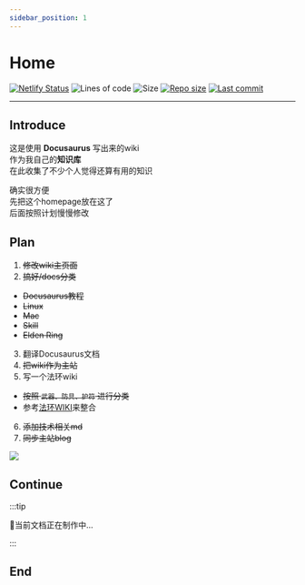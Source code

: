 ```yaml
---
sidebar_position: 1
---
```


# Home  
[![Netlify Status](https://api.netlify.com/api/v1/badges/a2eca641-bd62-4528-af57-50362d7c10d7/deploy-status)](https://app.netlify.com/sites/chirophy/deploys)
![Lines of code](https://img.shields.io/tokei/lines/github/chirophy/chirophy.github.io)
![Size](https://img.shields.io/github/languages/code-size/chirophy/chirophy.github.io) 
[![Repo size](https://img.shields.io/github/repo-size/chirophy/chirophy.github.io?color=eb56fd)](https://github.com/chirophy/chirophy.github.io)
[![Last commit](https://img.shields.io/github/last-commit/chirophy/chirophy.github.io/main)](https://github.com/chirophy/chirophy.github.io/commits/main)  


---

## Introduce
这是使用 **Docusaurus** 写出来的wiki  
作为我自己的**知识库**  
在此收集了不少个人觉得还算有用的知识  
        
确实很方便  
先把这个homepage放在这了  
后面按照计划慢慢修改  

## Plan
1. ~~修改wiki主页面~~
2. ~~搞好/docs分类~~
 - ~~Docusaurus教程~~
 - ~~Linux~~
 - ~~Mac~~
 - ~~Skill~~
 - ~~Elden Ring~~
3. 翻译Docusaurus文档
4. ~~把wiki作为主站~~
5. 写一个法环wiki
 - ~~按照 `武器、防具、护符` 进行分类~~
 - 参考[法环WIKI](https://docs.qq.com/sheet/DSG9JUFJKbWdHVUls)来整合
6. ~~添加技术相关md~~
7. ~~同步主站blog~~

![](https://img-1255648810.cos.ap-guangzhou.myqcloud.com/wiki/9kCNV.jpg)
## Continue
:::tip 

🍹当前文档正在制作中...

:::

## End
